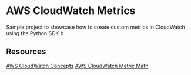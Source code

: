 # AWS CloudWatch Metrics
Sample project to showcase how to create custom metrics in CloudWatch using the Python SDK b

## Resources
[AWS CloudWatch Concepts](https://docs.aws.amazon.com/AmazonCloudWatch/latest/monitoring/cloudwatch_concepts.html)
[AWS CloudWatch Metric Math](https://docs.aws.amazon.com/AmazonCloudWatch/latest/monitoring/using-metric-math.html)
